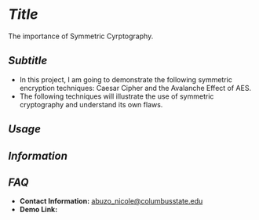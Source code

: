# *Title*
The importance of Symmetric Cyrptography.

## *Subtitle*
* In this project, I am going to demonstrate the following symmetric encryption techniques: Caesar Cipher and the Avalanche Effect of AES. 
* The following techniques will illustrate the use of symmetric cryptography and understand its own flaws.


## *Usage*
## *Information*

## *FAQ*
* **Contact Information:** abuzo_nicole@columbusstate.edu
* **Demo Link:** 
